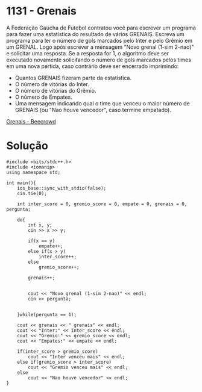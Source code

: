 # 1131 - Grenais

A Federação Gaúcha de Futebol contratou você para escrever um programa para fazer uma estatística do resultado de vários GRENAIS. Escreva um programa para ler o número de gols marcados pelo Inter e pelo Grêmio em um GRENAL. Logo após escrever a mensagem "Novo grenal (1-sim 2-nao)" e solicitar uma resposta. Se a resposta for 1, o algoritmo deve ser executado novamente solicitando o número de gols marcados pelos times em uma nova partida, caso contrário deve ser encerrado imprimindo:

- Quantos GRENAIS fizeram parte da estatística.
- O número de vitórias do Inter.
- O número de vitórias do Grêmio.
- O número de Empates.
- Uma mensagem indicando qual o time que venceu o maior número de GRENAIS (ou "Nao houve vencedor", caso termine empatado).

[Grenais - Beecrowd](https://www.beecrowd.com.br/judge/pt/problems/view/1131)

# Solução

```
#include <bits/stdc++.h>
#include <iomanip>
using namespace std;

int main(){
    ios_base::sync_with_stdio(false);
    cin.tie(0);
    
    int inter_score = 0, gremio_score = 0, empate = 0, grenais = 0, pergunta;
    
    do{
        int x, y;
        cin >> x >> y;
        
        if(x == y)
            empate++;
        else if(x > y)
            inter_score++;
        else
            gremio_score++;
        
        grenais++;
        
        
        cout << "Novo grenal (1-sim 2-nao)" << endl;
        cin >> pergunta;
        
        
    }while(pergunta == 1);
    
    cout << grenais << " grenais" << endl;
    cout << "Inter:" << inter_score << endl; 
    cout << "Gremio:" << gremio_score << endl;
    cout << "Empates:" << empate << endl;
    
    if(inter_score > gremio_score)
        cout << "Inter venceu mais" << endl;
    else if(gremio_score > inter_score)
        cout << "Gremio venceu mais" << endl;
    else
        cout << "Nao houve vencedor" << endl;
}
```